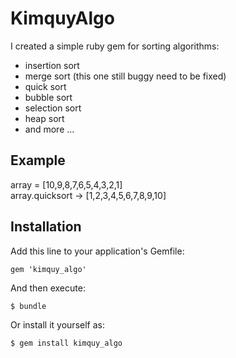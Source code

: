 # KimquyAlgo

I created a simple ruby gem for sorting algorithms:
+ insertion sort
+ merge sort (this one still buggy need to be fixed)
+ quick sort
+ bubble sort
+ selection sort
+ heap sort
+ and more ...

## Example

array = [10,9,8,7,6,5,4,3,2,1] <br/>
array.quicksort -> [1,2,3,4,5,6,7,8,9,10] <br/>

## Installation

Add this line to your application's Gemfile:

    gem 'kimquy_algo'

And then execute:

    $ bundle

Or install it yourself as:

    $ gem install kimquy_algo

